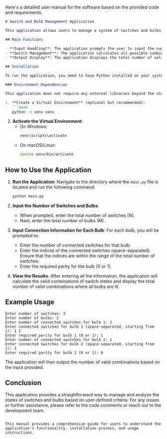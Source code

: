 Here's a detailed user manual for the software based on the provided code and requirements.

```markdown
# Switch and Bulb Management Application

This application allows users to manage a system of switches and bulbs, determining valid combinations of switch states that will light all connected bulbs based on their required parity.

## Main Functions

- **Input Handling**: The application prompts the user to input the number of switches and bulbs, as well as the connections between them and their required parities.
- **Switch Management**: The application calculates all possible combinations of switch states and checks which combinations successfully light all bulbs.
- **Output Display**: The application displays the total number of valid combinations where all bulbs are lit.

## Installation

To run the application, you need to have Python installed on your system. You can download Python from [python.org](https://www.python.org/downloads/).

### Environment Dependencies

This application does not require any external libraries beyond the standard Python library. However, it is recommended to run it in a virtual environment to avoid conflicts with other projects.

1. **Create a Virtual Environment** (optional but recommended):
   ```bash
   python -m venv venv
   ```
   
2. **Activate the Virtual Environment**:
   - On Windows:
     ```bash
     venv\Scripts\activate
     ```
   - On macOS/Linux:
     ```bash
     source venv/bin/activate
     ```

## How to Use the Application

1. **Run the Application**:
   Navigate to the directory where the `main.py` file is located and run the following command:
   ```bash
   python main.py
   ```

2. **Input the Number of Switches and Bulbs**:
   - When prompted, enter the total number of switches (N).
   - Next, enter the total number of bulbs (M).

3. **Input Connection Information for Each Bulb**:
   For each bulb, you will be prompted to:
   - Enter the number of connected switches for that bulb.
   - Enter the indices of the connected switches (space-separated). Ensure that the indices are within the range of the total number of switches.
   - Enter the required parity for the bulb (0 or 1).

4. **View the Results**:
   After entering all the information, the application will calculate the valid combinations of switch states and display the total number of valid combinations where all bulbs are lit.

## Example Usage

```
Enter number of switches: 3
Enter number of bulbs: 2
Enter number of connected switches for bulb 1: 2
Enter connected switches for bulb 1 (space-separated, starting from 1): 1 2
Enter required parity for bulb 1 (0 or 1): 1
Enter number of connected switches for bulb 2: 1
Enter connected switches for bulb 2 (space-separated, starting from 1): 3
Enter required parity for bulb 2 (0 or 1): 0
```

The application will then output the number of valid combinations based on the input provided.

## Conclusion

This application provides a straightforward way to manage and analyze the states of switches and bulbs based on user-defined criteria. For any issues or further assistance, please refer to the code comments or reach out to the development team.
```

This manual provides a comprehensive guide for users to understand the application's functionality, installation process, and usage instructions.